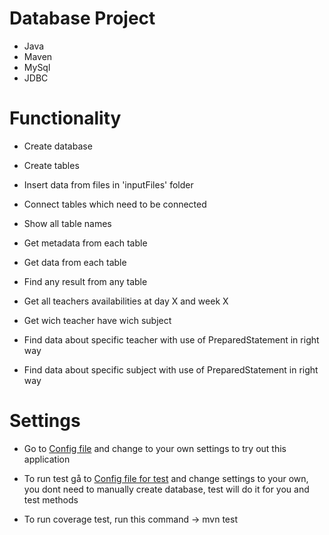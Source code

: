 # Database Project

* Java
* Maven
* MySql
* JDBC

# Functionality

* Create database

* Create tables

* Insert data from files in 'inputFiles' folder

* Connect tables which need to be connected

* Show all table names

* Get metadata from each table

* Get data from each table

* Find any result from any table

* Get all teachers availabilities at day X and week X

* Get wich teacher have wich subject

* Find data about specific teacher with use of PreparedStatement in right way

* Find data about specific subject with use of PreparedStatement in right way

# Settings

* Go to [Config file](src/main/resources/database.properties) and change to your own settings to try out this application

* To run test gå to [Config file for test](src/test/resources/test-DB-right.properties) and change settings to your own, you dont need to manually create database, test will do it for you and test methods

* To run coverage test, run this command -> mvn test